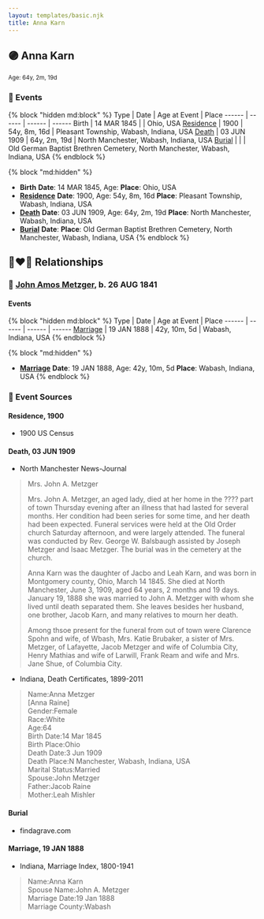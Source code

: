 ```yaml
---
layout: templates/basic.njk
title: Anna Karn
---
```

## 🟣 Anna Karn
<small>Age: 64y, 2m, 19d</small>

### 📆 Events

{% block "hidden md:block" %}
Type | Date | Age at Event | Place
------ | ------ | ------ | ------
Birth | 14 MAR 1845 |  | Ohio, USA
[Residence](#event-event-0) | 1900 | 54y, 8m, 16d | Pleasant Township, Wabash, Indiana, USA
[Death](#event-event-5) | 03 JUN 1909 | 64y, 2m, 19d | North Manchester, Wabash, Indiana, USA
[Burial](#event-event-6) |  |  | Old German Baptist Brethren Cemetery, North Manchester, Wabash, Indiana, USA
{% endblock %}

{% block "md:hidden" %}
- **Birth**
**Date**: 14 MAR 1845, Age:
**Place**: Ohio, USA
- **[Residence](#event-event-0)**
**Date**: 1900, Age: 54y, 8m, 16d
**Place**: Pleasant Township, Wabash, Indiana, USA
- **[Death](#event-event-5)**
**Date**: 03 JUN 1909, Age: 64y, 2m, 19d
**Place**: North Manchester, Wabash, Indiana, USA
- **[Burial](#event-event-6)**
**Date**:
**Place**: Old German Baptist Brethren Cemetery, North Manchester, Wabash, Indiana, USA
{% endblock %}

## 👩‍❤️‍👨 Relationships

### 🔵 [John Amos Metzger](/people/2/28893894), b. 26 AUG 1841

#### Events

{% block "hidden md:block" %}
Type | Date | Age at Event | Place
------ | ------ | ------ | ------
[Marriage](#event-family-0-event-0) | 19 JAN 1888 | 42y, 10m, 5d | Wabash, Indiana, USA
{% endblock %}

{% block "md:hidden" %}
- **[Marriage](#event-family-0-event-0)**
**Date**: 19 JAN 1888, Age: 42y, 10m, 5d
**Place**: Wabash, Indiana, USA
{% endblock %}

### 📰 Event Sources

#### <a id="event-event-0"></a> Residence, 1900
* 1900 US Census

#### <a id="event-event-5"></a> Death, 03 JUN 1909
* North Manchester News-Journal
>   
  > Mrs. John A. Metzger  
  >   
  > Mrs. John A. Metzger, an aged lady, died at her home in the ???? part of town Thursday evening after an illness that had lasted for several months. Her condition had been series for some time, and her death had been expected. Funeral services were held at the Old Order church Saturday afternoon, and were largely attended. The funeral was conducted by Rev. George W. Balsbaugh assisted by Joseph Metzger and Isaac Metzger. The burial was in the cemetery at the church.  
  >   
  > Anna Karn was the daughter of Jacbo and Leah Karn, and was born in Montgomery county, Ohio, March 14 1845. She died at North Manchester, June 3, 1909, aged 64 years, 2 months and 19 days. January 19, 1888 she was married to John A. Metzger with whom she lived until death separated them. She leaves besides her husband, one brother, Jacob Karn, and many relatives to mourn her death.  
  >   
  > Among thsoe present for the funeral from out of town were Clarence Spohn and wife, of Wbash, Mrs. Katie Brubaker, a sister of Mrs. Metzger, of Lafayette, Jacob Metzger and wife of Columbia City, Henry Mathias and wife of Larwill, Frank Ream and wife and Mrs. Jane Shue, of Columbia City.
* Indiana, Death Certificates, 1899-2011
>   
  > Name:Anna Metzger  
  > [Anna Raine]   
  > Gender:Female  
  > Race:White  
  > Age:64  
  > Birth Date:14 Mar 1845  
  > Birth Place:Ohio  
  > Death Date:3 Jun 1909  
  > Death Place:N Manchester, Wabash, Indiana, USA  
  > Marital Status:Married  
  > Spouse:John Metzger  
  > Father:Jacob Raine  
  > Mother:Leah Mishler

#### <a id="event-event-6"></a> Burial
* findagrave.com

#### <a id="event-family-0-event-0"></a> Marriage, 19 JAN 1888
* Indiana, Marriage Index, 1800-1941
>   
  > Name:Anna Karn  
  > Spouse Name:John A. Metzger  
  > Marriage Date:19 Jan 1888  
  > Marriage County:Wabash